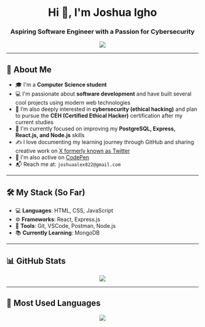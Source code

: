 <h1 align="center">Hi 👋, I'm Joshua Igho</h1>
<h3 align="center">Aspiring Software Engineer with a Passion for Cybersecurity</h3>

<p align="center">
  <img src="https://readme-typing-svg.demolab.com/?lines=Computer+Science+Student+at+AFIT;Future+CEH+Candidate;Learning+&+Building+Daily;Love+for+Web+and+Security&font=Fira+Code&center=true&width=440&height=45&color=00F9FF&vCenter=true" />
</p>

---

## 🚀 About Me

- 🎓 I'm a **Computer Science student**
- 💻 I'm passionate about **software development** and have built several cool projects using modern web technologies
- 🔐 I’m also deeply interested in **cybersecurity (ethical hacking)** and plan to pursue the **CEH (Certified Ethical Hacker)** certification after my current studies
- 🌱 I'm currently focused on improving my **PostgreSQL, Express, React.js, and Node.js** skills
- ✍️ I love documenting my learning journey through GitHub and sharing creative work on [X formerly known as Twitter](https://x.com/Joshua_M_codes)
- 📸 I'm also active on [CodePen](https://codepen.io/your-work)
- 📬 Reach me at: `joshuaalex822@gmail.com`


---

## 🛠️ My Stack (So Far)

- 💻 **Languages**: HTML, CSS, JavaScript
- ⚙️ **Frameworks**: React, Express.js
- 🧰 **Tools**: Git, VSCode, Postman, Node.js
- 📚 **Currently Learning**: MongoDB

---

## 📊 GitHub Stats

<p align="center">
  <img src="https://github-readme-stats.vercel.app/api?username=JoshuaIgho&show_icons=true&theme=radical" />
</p>

---

## 🧪 Most Used Languages
<p align="center">
  <img src="https://github-readme-stats.vercel.app/api/top-langs/?username=JoshuaIgho&layout=compact&theme=radical" />
</p>
